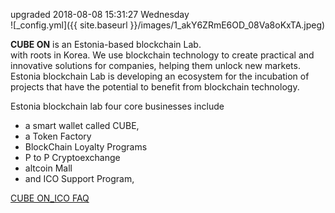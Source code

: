 
upgraded 2018-08-08 15:31:27 Wednesday  
![_config.yml]({{ site.baseurl }}/images/1_akY6ZRmE6OD_08Va8oKxTA.jpeg)

**CUBE ON** is an Estonia-based blockchain Lab.   
with roots in Korea. We use blockchain technology to create practical and innovative solutions for companies, helping them unlock new markets. Estonia blockchain Lab is developing an ecosystem for the incubation of projects that have the potential to benefit from blockchain technology.

Estonia blockchain lab four core businesses include

- a smart wallet called CUBE,
- a Token Factory
- BlockChain Loyalty Programs
- P to P Cryptoexchange
- altcoin Mall
- and ICO Support Program,



<!--![_config.yml]({{ site.baseurl }}/images/  ) --> 
[CUBE ON_ICO FAQ](https://wooriapt.github.io/wooriapt.github.io/CUBE_ON_ICO_FAQ/ "FAQ")
